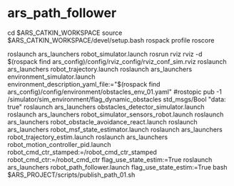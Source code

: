 # ars_path_follower


cd $ARS_CATKIN_WORKSPACE
source $ARS_CATKIN_WORKSPACE/devel/setup.bash
rospack profile
roscore

roslaunch ars_launchers robot_simulator.launch
rosrun rviz rviz -d $(rospack find ars_config)/config/rviz_config/rviz_conf_sim.rviz
roslaunch ars_launchers robot_trajectory.launch
roslaunch ars_launchers environment_simulator.launch environment_description_yaml_file:="$(rospack find ars_config)/config/environment/obstacles_env_01.yaml"
#rostopic pub -1 /simulator/sim_environment/flag_dynamic_obstacles std_msgs/Bool "data: true"
roslaunch ars_launchers obstacles_detector_simulator.launch
roslaunch ars_launchers robot_simulator_sensors_robot.launch
roslaunch ars_launchers robot_obstacle_avoidance_react.launch
roslaunch ars_launchers robot_msf_state_estimator.launch
roslaunch ars_launchers robot_trajectory_estim.launch
roslaunch ars_launchers robot_motion_controller_pid.launch robot_cmd_ctr_stamped:=/robot_cmd_ctr_stamped robot_cmd_ctr:=/robot_cmd_ctr flag_use_state_estim:=True
roslaunch ars_launchers robot_path_follower.launch flag_use_state_estim:=True
bash $ARS_PROJECT/scripts/publish_path_01.sh
